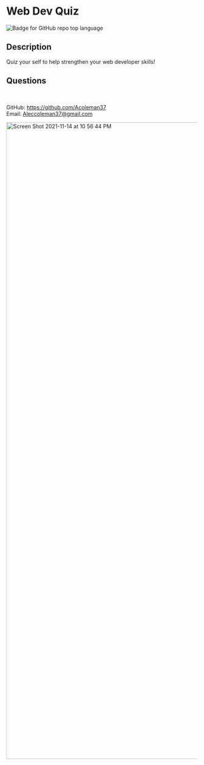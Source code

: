 # Web Dev Quiz
![Badge for GitHub repo top language](https://img.shields.io/github/languages/top/Acoleman37/employee-db?style=flat&logo=appveyor)
## Description
  
Quiz your self to help strengthen your web developer skills!

## Questions

 </br>
  
GitHub: https://github.com/Acoleman37 </br>
Email: Aleccoleman37@gmail.com

<img width="1678" alt="Screen Shot 2021-11-14 at 10 56 44 PM" src="https://user-images.githubusercontent.com/91629574/141739479-12cef2db-1cda-49d5-854f-ed6bc06ded53.png">
